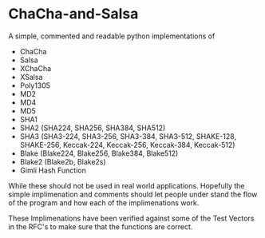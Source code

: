 # ChaCha-and-Salsa
A simple, commented and readable python implementations of 
- ChaCha
- Salsa
- XChaCha
- XSalsa
- Poly1305
- MD2
- MD4
- MD5
- SHA1
- SHA2 (SHA224, SHA256, SHA384, SHA512)
- SHA3 (SHA3-224, SHA3-256, SHA3-384, SHA3-512, SHAKE-128, SHAKE-256, Keccak-224, Keccak-256, Keccak-384, Keccak-512)
- Blake (Blake224, Blake256, Blake384, Blake512)
- Blake2 (Blake2b, Blake2s)
- Gimli Hash Function

While these should not be used in real world applications. Hopefully the simple implimenation and comments should let people under stand the flow of the program and how each of the implimenations work.

These Implimenations have been verified against some of the Test Vectors in the RFC's to make sure that the functions are correct.

